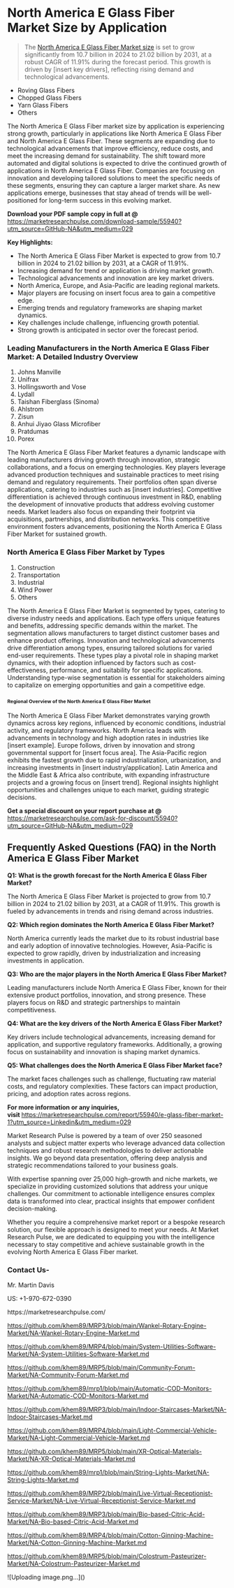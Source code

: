 <h1>North America E Glass Fiber Market&nbsp;Size by Application</h1><blockquote><p>The <a href="https://marketresearchpulse.com/download-sample/55940?utm_source=GitHub-NA&amp;utm_medium=029">North America E Glass Fiber Market size</a> is set to grow significantly from 10.7 billion in 2024 to 21.02 billion by 2031, at a robust CAGR of 11.91% during the forecast period. This growth is driven by [insert key drivers], reflecting rising demand and technological advancements.</p></blockquote><ul><li>Roving Glass Fibers<li> Chopped Glass Fibers<li> Yarn Glass Fibers<li> Others</li></ul><p>The North America E Glass Fiber market size by application is experiencing strong growth, particularly in applications like North America E Glass Fiber and North America E Glass Fiber. These segments are expanding due to technological advancements that improve efficiency, reduce costs, and meet the increasing demand for sustainability. The shift toward more automated and digital solutions is expected to drive the continued growth of applications in North America E Glass Fiber. Companies are focusing on innovation and developing tailored solutions to meet the specific needs of these segments, ensuring they can capture a larger market share. As new applications emerge, businesses that stay ahead of trends will be well-positioned for long-term success in this evolving market.</p><p><strong>Download your PDF sample copy in full at @ </strong><a href="https://marketresearchpulse.com/download-sample/55940?utm_source=GitHub-NA&amp;utm_medium=029">https://marketresearchpulse.com/download-sample/55940?utm_source=GitHub-NA&amp;utm_medium=029</a></p><p><strong>Key Highlights: </strong></p><ul><li>The North America E Glass Fiber Market is expected to grow from 10.7 billion in 2024 to 21.02 billion by 2031, at a CAGR of 11.91%.</li><li>Increasing demand for trend or application is driving market growth.</li><li>Technological advancements and innovation are key market drivers.</li><li>North America, Europe, and Asia-Pacific are leading regional markets.</li><li>Major players are focusing on insert focus area to gain a competitive edge.</li><li>Emerging trends and regulatory frameworks are shaping market dynamics.</li><li>Key challenges include challenge, influencing growth potential.</li><li>Strong growth is anticipated in sector over the forecast period.</li></ul><h3>Leading Manufacturers in the North America E Glass Fiber Market: A Detailed Industry Overview</h3><ol><li>Johns Manville</li><li>Unifrax</li><li>Hollingsworth and Vose</li><li>Lydall</li><li>Taishan Fiberglass (Sinoma)</li><li>Ahlstrom</li><li>Zisun</li><li>Anhui Jiyao Glass Microfiber</li><li>Pratdumas</li><li>Porex</li></ol><div class="flex max-w-full flex-col flex-grow"><div class="min-h-8 text-message flex w-full flex-col items-end gap-2 whitespace-normal break-words [.text-message+&amp;]:mt-5" dir="auto" data-message-author-role="assistant" data-message-id="fd8432e4-4910-450d-b182-61b7bfb0a01f" data-message-model-slug="gpt-4o"><div class="flex w-full flex-col gap-1 empty:hidden first:pt-[3px]"><div class="markdown prose w-full break-words dark:prose-invert light"><p>The North America E Glass Fiber Market features a dynamic landscape with leading manufacturers driving growth through innovation, strategic collaborations, and a focus on emerging technologies. Key players leverage advanced production techniques and sustainable practices to meet rising demand and regulatory requirements. Their portfolios often span diverse applications, catering to industries such as [insert industries]. Competitive differentiation is achieved through continuous investment in R&amp;D, enabling the development of innovative products that address evolving customer needs. Market leaders also focus on expanding their footprint via acquisitions, partnerships, and distribution networks. This competitive environment fosters advancements, positioning the North America E Glass Fiber Market for sustained growth.</p></div></div></div></div><h3>North America E Glass Fiber Market by Types</h3><ol><li>Construction<li> Transportation<li> Industrial<li> Wind Power<li> Others</li></ol><div class="flex max-w-full flex-col flex-grow"><div class="min-h-8 text-message flex w-full flex-col items-end gap-2 whitespace-normal break-words [.text-message+&amp;]:mt-5" dir="auto" data-message-author-role="assistant" data-message-id="084470be-0bb7-4664-bddf-5156b4f41249" data-message-model-slug="gpt-4o-mini"><div class="flex w-full flex-col gap-1 empty:hidden first:pt-[3px]"><div class="markdown prose w-full break-words dark:prose-invert light"><p>The North America E Glass Fiber Market is segmented by types, catering to diverse industry needs and applications. Each type offers unique features and benefits, addressing specific demands within the market. The segmentation allows manufacturers to target distinct customer bases and enhance product offerings. Innovation and technological advancements drive differentiation among types, ensuring tailored solutions for varied end-user requirements. These types play a pivotal role in shaping market dynamics, with their adoption influenced by factors such as cost-effectiveness, performance, and suitability for specific applications. Understanding type-wise segmentation is essential for stakeholders aiming to capitalize on emerging opportunities and gain a competitive edge.</p></div></div></div></div><h3><span style="font-size: 11px;">Regional Overview of the North America E Glass Fiber Market</span></h3><div class="flex max-w-full flex-col flex-grow"><div class="min-h-8 text-message flex w-full flex-col items-end gap-2 whitespace-normal break-words [.text-message+&amp;]:mt-5" dir="auto" data-message-author-role="assistant" data-message-id="e9038762-ce64-4e30-91c9-9bd413514231" data-message-model-slug="gpt-4o-mini"><div class="flex w-full flex-col gap-1 empty:hidden first:pt-[3px]"><div class="markdown prose w-full break-words dark:prose-invert light"><p>The North America E Glass Fiber Market demonstrates varying growth dynamics across key regions, influenced by economic conditions, industrial activity, and regulatory frameworks. North America leads with advancements in technology and high adoption rates in industries like [insert example]. Europe follows, driven by innovation and strong governmental support for [insert focus area]. The Asia-Pacific region exhibits the fastest growth due to rapid industrialization, urbanization, and increasing investments in [insert industry/application]. Latin America and the Middle East &amp; Africa also contribute, with expanding infrastructure projects and a growing focus on [insert trend]. Regional insights highlight opportunities and challenges unique to each market, guiding strategic decisions.</p></div></div></div></div><p><strong>Get a special discount on your report purchase at @ </strong><a href="https://marketresearchpulse.com/ask-for-discount/55940?utm_source=GitHub-NA&amp;utm_medium=029">https://marketresearchpulse.com/ask-for-discount/55940?utm_source=GitHub-NA&amp;utm_medium=029</a></p><h2>Frequently Asked Questions (FAQ) in the North America E Glass Fiber Market</h2><p><strong>Q1: What is the growth forecast for the North America E Glass Fiber Market?</strong></p><p>The North America E Glass Fiber Market is projected to grow from 10.7 billion in 2024 to 21.02 billion by 2031, at a CAGR of 11.91%. This growth is fueled by advancements in trends and rising demand across industries.</p><p><strong>Q2: Which region dominates the North America E Glass Fiber Market?</strong></p><p>North America currently leads the market due to its robust industrial base and early adoption of innovative technologies. However, Asia-Pacific is expected to grow rapidly, driven by industrialization and increasing investments in application.</p><p><strong>Q3: Who are the major players in the North America E Glass Fiber Market?</strong></p><p>Leading manufacturers include North America E Glass Fiber, known for their extensive product portfolios, innovation, and strong presence. These players focus on R&amp;D and strategic partnerships to maintain competitiveness.</p><p><strong>Q4: What are the key drivers of the North America E Glass Fiber Market?</strong></p><p>Key drivers include technological advancements, increasing demand for application, and supportive regulatory frameworks. Additionally, a growing focus on sustainability and innovation is shaping market dynamics.</p><p><strong>Q5: What challenges does the North America E Glass Fiber Market face?</strong></p><p>The market faces challenges such as challenge, fluctuating raw material costs, and regulatory complexities. These factors can impact production, pricing, and adoption rates across regions.</p><p><strong>For more information or any inquiries, visit&nbsp;</strong><a href="https://marketresearchpulse.com/report/55940/e-glass-fiber-market-1?utm_source=Linkedin&utm_medium=029">https://marketresearchpulse.com/report/55940/e-glass-fiber-market-1?utm_source=Linkedin&utm_medium=029</a></p><p>Market Research Pulse is powered by a team of over 250 seasoned analysts and subject matter experts who leverage advanced data collection techniques and robust research methodologies to deliver actionable insights. We go beyond data presentation, offering deep analysis and strategic recommendations tailored to your business goals.</p><p>With expertise spanning over 25,000 high-growth and niche markets, we specialize in providing customized solutions that address your unique challenges. Our commitment to actionable intelligence ensures complex data is transformed into clear, practical insights that empower confident decision-making.</p><p>Whether you require a comprehensive market report or a bespoke research solution, our flexible approach is designed to meet your needs. At Market Research Pulse, we are dedicated to equipping you with the intelligence necessary to stay competitive and achieve sustainable growth in the evolving North America E Glass Fiber market.</p><h3><strong>Contact Us-</strong></h3><p>Mr. Martin Davis</p><p>US: +1-970-672-0390</p><p>https://marketresearchpulse.com/</p><p><a href="https://github.com/khem89/MRP3/blob/main/Wankel-Rotary-Engine-Market/NA-Wankel-Rotary-Engine-Market.md">https://github.com/khem89/MRP3/blob/main/Wankel-Rotary-Engine-Market/NA-Wankel-Rotary-Engine-Market.md</a></p><p><a href="https://github.com/khem89/MRP4/blob/main/System-Utilities-Software-Market/NA-System-Utilities-Software-Market.md">https://github.com/khem89/MRP4/blob/main/System-Utilities-Software-Market/NA-System-Utilities-Software-Market.md</a></p><p><a href="https://github.com/khem89/MRP5/blob/main/Community-Forum-Market/NA-Community-Forum-Market.md">https://github.com/khem89/MRP5/blob/main/Community-Forum-Market/NA-Community-Forum-Market.md</a></p><p><a href="https://github.com/khem89/mrp1/blob/main/Automatic-COD-Monitors-Market/NA-Automatic-COD-Monitors-Market.md">https://github.com/khem89/mrp1/blob/main/Automatic-COD-Monitors-Market/NA-Automatic-COD-Monitors-Market.md</a></p><p><a href="https://github.com/khem89/MRP3/blob/main/Indoor-Staircases-Market/NA-Indoor-Staircases-Market.md">https://github.com/khem89/MRP3/blob/main/Indoor-Staircases-Market/NA-Indoor-Staircases-Market.md</a></p><p><a href="https://github.com/khem89/MRP4/blob/main/Light-Commercial-Vehicle-Market/NA-Light-Commercial-Vehicle-Market.md">https://github.com/khem89/MRP4/blob/main/Light-Commercial-Vehicle-Market/NA-Light-Commercial-Vehicle-Market.md</a></p><p><a href="https://github.com/khem89/MRP5/blob/main/XR-Optical-Materials-Market/NA-XR-Optical-Materials-Market.md">https://github.com/khem89/MRP5/blob/main/XR-Optical-Materials-Market/NA-XR-Optical-Materials-Market.md</a></p><p><a href="https://github.com/khem89/mrp1/blob/main/String-Lights-Market/NA-String-Lights-Market.md">https://github.com/khem89/mrp1/blob/main/String-Lights-Market/NA-String-Lights-Market.md</a></p><p><a href="https://github.com/khem89/MRP2/blob/main/Live-Virtual-Receptionist-Service-Market/NA-Live-Virtual-Receptionist-Service-Market.md">https://github.com/khem89/MRP2/blob/main/Live-Virtual-Receptionist-Service-Market/NA-Live-Virtual-Receptionist-Service-Market.md</a></p><p><a href="https://github.com/khem89/MRP3/blob/main/Bio-based-Citric-Acid-Market/NA-Bio-based-Citric-Acid-Market.md">https://github.com/khem89/MRP3/blob/main/Bio-based-Citric-Acid-Market/NA-Bio-based-Citric-Acid-Market.md</a></p><p><a href="https://github.com/khem89/MRP4/blob/main/Cotton-Ginning-Machine-Market/NA-Cotton-Ginning-Machine-Market.md">https://github.com/khem89/MRP4/blob/main/Cotton-Ginning-Machine-Market/NA-Cotton-Ginning-Machine-Market.md</a></p><p><a href="https://github.com/khem89/MRP5/blob/main/Colostrum-Pasteurizer-Market/NA-Colostrum-Pasteurizer-Market.md">https://github.com/khem89/MRP5/blob/main/Colostrum-Pasteurizer-Market/NA-Colostrum-Pasteurizer-Market.md</a></p>
![Uploading image.png…]()
